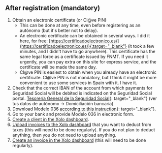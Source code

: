 ## After registration (mandatory)

1. Obtain an electronic certificate (or Cl@ve PIN)
    - This can be done at any time, even before registering as an autónomo (but it's better not to delay).
    - An electronic certificate can be obtained in several ways. I did it here, for
      free: [https://certificadoelectronico.es/](https://certificadoelectronico.es/){:target="_blank"} (it took a few
      minutes, and I didn't have to go anywhere).
      This certificate has the same legal force as a certificate issued by FNMT. If you need it urgently, you can pay
      extra
      on this site for express service, and the certificate will be made the same day.
    - Cl@ve PIN is easiest to obtain when you already have an electronic certificate. Cl@ve PIN is not mandatory, but I
      think it might be more convenient to use some services in Spain with it. I have it.
2. Check that the correct IBAN of the account from which payments for Seguridad Social will be debited is indicated on
   the Seguridad Social
   portal. [Tesorería General de la Seguridad Social](https://portal.seg-social.gob.es/wps/portal/importass/importass/bienvenida){:
   target="_blank"} (ver tus datos de autónomo -> Domiciliación bancaria)
3. Download Modelo 036
   [according to this instruction](https://www.xolo.io/es-en/faq/xolo-spain/category/get-started/article/i-am-already-registered-as-self-employed-where-can-i-find-my){:
   target="_blank"}.
4. Go to your bank and provide Modelo 036 in electronic form.
5. [Create a client in the Xolo dashboard](#creating-a-client).
6. [Upload invoices to the Xolo dashboard](#tax-deductions-and-benefits) that you want to deduct from taxes (this will
   need to be done regularly). If you do not plan to deduct anything, then you do not need to upload anything.
7. [Create an invoice in the Xolo dashboard](#how-to-create-an-invoice-in-xolo) (this will need to be done regularly).

